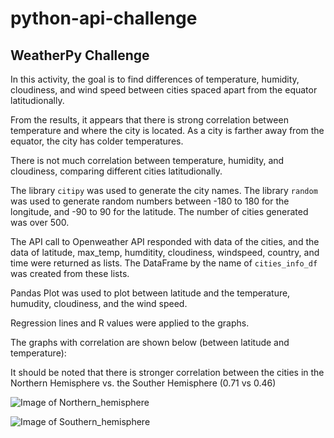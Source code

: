 # python-api-challenge

## WeatherPy Challenge

In this activity, the goal is to find differences of temperature, humidity, cloudiness, and wind speed between cities spaced apart from the equator latitudionally. 

From the results, it appears that there is strong correlation between temperature and where the city is located.  As a city is farther away from the equator, the city has colder temperatures. 

There is not much correlation between temperature, humidity, and cloudiness, comparing different cities latitudionally. 

The library `citipy` was used to generate the city names.  The library `random` was used to generate random numbers between -180 to 180 for the longitude, and -90 to 90 for the latitude.  The number of cities generated was over 500.  

The API call to Openweather API responded with data of the cities, and the data of latitude, max_temp, humditity, cloudiness, windspeed, country, and time were returned as lists.  The DataFrame by the name of `cities_info_df` was created from these lists. 

Pandas Plot was used to plot between latitude and the temperature, humudity, cloudiness, and the wind speed. 

Regression lines and R values were applied to the graphs.  

The graphs with correlation are shown below (between latitude and temperature):

It should be noted that there is stronger correlation between the cities in the Northern Hemisphere vs. the Souther Hemisphere (0.71 vs 0.46)

![Image of Northern_hemisphere](https://github.com/firedynasty/python-api-challenge/blob/master/Images/Northern_hemisphere.png)

![Image of Southern_hemisphere](https://github.com/firedynasty/python-api-challenge/blob/master/Images/Southern_hemisphere.png)
